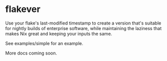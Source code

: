 # flakever

Use your flake's last-modified timestamp to create a version that's
suitable for nightly builds of enterprise software, while maintaining
the laziness that makes Nix great and keeping your inputs the same.

See examples/simple for an example.

More docs coming soon.

